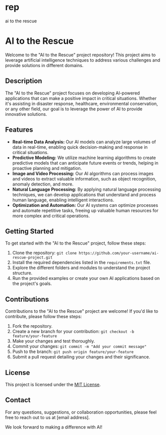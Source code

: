 # rep
ai to the rescue

# AI to the Rescue

Welcome to the "AI to the Rescue" project repository! This project aims to leverage artificial intelligence techniques to address various challenges and provide solutions in different domains.

## Description

The "AI to the Rescue" project focuses on developing AI-powered applications that can make a positive impact in critical situations. Whether it's assisting in disaster response, healthcare, environmental conservation, or any other field, our goal is to leverage the power of AI to provide innovative solutions.

## Features

- **Real-time Data Analysis:** Our AI models can analyze large volumes of data in real-time, enabling quick decision-making and response in critical situations.
- **Predictive Modeling:** We utilize machine learning algorithms to create predictive models that can anticipate future events or trends, helping in proactive planning and mitigation.
- **Image and Video Processing:** Our AI algorithms can process images and videos to extract valuable information, such as object recognition, anomaly detection, and more.
- **Natural Language Processing:** By applying natural language processing techniques, we can develop applications that understand and process human language, enabling intelligent interactions.
- **Optimization and Automation:** Our AI systems can optimize processes and automate repetitive tasks, freeing up valuable human resources for more complex and critical operations.

## Getting Started

To get started with the "AI to the Rescue" project, follow these steps:

1. Clone the repository: `git clone https://github.com/your-username/ai-rescue-project.git`
2. Install the required dependencies listed in the `requirements.txt` file.
3. Explore the different folders and modules to understand the project structure.
4. Run the provided examples or create your own AI applications based on the project's goals.

## Contributions

Contributions to the "AI to the Rescue" project are welcome! If you'd like to contribute, please follow these steps:

1. Fork the repository.
2. Create a new branch for your contribution: `git checkout -b feature/your-feature`
3. Make your changes and test thoroughly.
4. Commit your changes: `git commit -m "Add your commit message"`
5. Push to the branch: `git push origin feature/your-feature`
6. Submit a pull request detailing your changes and their significance.

## License

This project is licensed under the [MIT License](LICENSE).

## Contact

For any questions, suggestions, or collaboration opportunities, please feel free to reach out to us at [email address].

We look forward to making a difference with AI!

